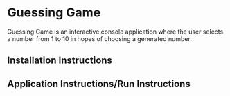 # Guessing Game

Guessing Game is an interactive console application where the user selects a number from 1 to 10 in hopes of choosing a generated number.

## Installation Instructions

## Application Instructions/Run Instructions